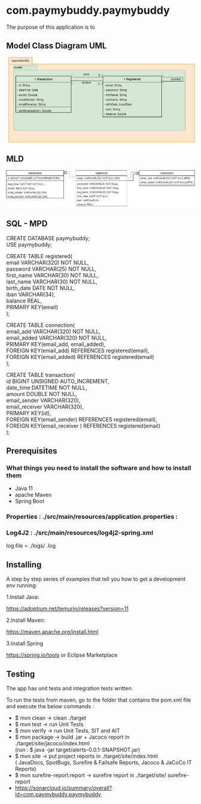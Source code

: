 # com.paymybuddy.paymybuddy
The purpose of this application is to 

## Model Class Diagram UML

![Alt text](./UML/payMyBuddyUML-ModelClasses.png)

## MLD

![Alt text](./UML/payMyBuddyUML-MPD.png)

## SQL - MPD

CREATE DATABASE paymybuddy;  
USE paymybuddy;  

CREATE TABLE registered(  
   email VARCHAR(320) NOT NULL,  
   password VARCHAR(25) NOT NULL,  
   first_name VARCHAR(30) NOT NULL,  
   last_name VARCHAR(30) NOT NULL,  
   birth_date DATE NOT NULL,  
   iban VARCHAR(34),  
   balance REAL,  
   PRIMARY KEY(email)  
);  

CREATE TABLE connection(  
   email_add VARCHAR(320) NOT NULL,  
   email_added VARCHAR(320) NOT NULL,  
   PRIMARY KEY(email_add, email_added),  
   FOREIGN KEY(email_add) REFERENCES registered(email),  
   FOREIGN KEY(email_added) REFERENCES registered(email)  
);  

CREATE TABLE transaction(  
   id BIGINT UNSIGNED AUTO_INCREMENT,  
   date_time DATETIME NOT NULL,  
   amount DOUBLE NOT NULL,  
   email_sender VARCHAR(320),  
   email_receiver VARCHAR(320),  
   PRIMARY KEY(id),  
   FOREIGN KEY(email_sender) REFERENCES registered(email),  
   FOREIGN KEY(email_receiver ) REFERENCES registered(email)  
);  

## Prerequisites

### What things you need to install the software and how to install them

- Java 11
- apache Maven
- Spring Boot

### Properties : ./src/main/resources/application.properties :

### Log4J2 : ./src/main/resources/log4j2-spring.xml
log file  = ./logs/       .log

## Installing

A step by step series of examples that tell you how to get a development env running:

1.Install Java:

https://adoptium.net/temurin/releases?version=11

2.Install Maven:

https://maven.apache.org/install.html

3.Install Spring

https://spring.io/tools
or Eclipse Marketplace

## Testing

The app has unit tests and integration tests written.

To run the tests from maven, go to the folder that contains the pom.xml file and execute the below commands :

- $ mvn clean		→ clean ./target
- $ mvn test		→ run Unit Tests
- $ mvn verify		→ run Unit Tests, SIT and AIT
- $ mvn package		→ build .jar + Jacoco report in ./target/site/jacoco/index.html  
					(run : $ java -jar target/alerts-0.0.1-SNAPSHOT.jar)
- $ mvn site 		→ put project reports in ./target/site/index.html  
					( JavaDocs, SpotBugs, Surefire & Failsafe Reports, Jacoco & JaCoCo IT Reports)
- $ mvn surefire-report:report → surefire report in	./target/site/ surefire-report
- https://sonarcloud.io/summary/overall?id=com.paymybuddy.paymybuddy






